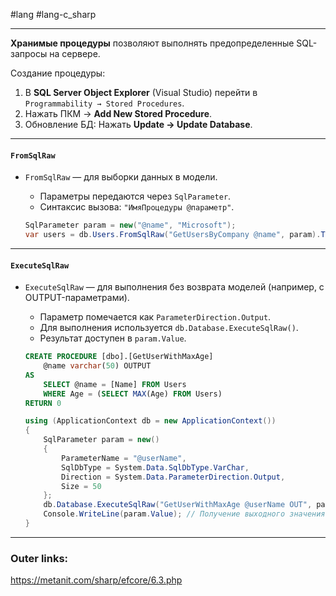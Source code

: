 #lang #lang-c_sharp 

---
**Хранимые процедуры** позволяют выполнять предопределенные SQL-запросы на сервере.

Создание процедуры:
1. В **SQL Server Object Explorer** (Visual Studio) перейти в `Programmability → Stored Procedures`.
2. Нажать ПКМ → **Add New Stored Procedure**.
3. Обновление БД: Нажать **Update → Update Database**.

---
#### **`FromSqlRaw`**
- `FromSqlRaw` — для выборки данных в модели.
	- Параметры передаются через `SqlParameter`.
	- Синтаксис вызова: `"ИмяПроцедуры @параметр"`.

  ```csharp
  SqlParameter param = new("@name", "Microsoft");
  var users = db.Users.FromSqlRaw("GetUsersByCompany @name", param).ToList();
  ```

---
#### **`ExecuteSqlRaw`**
- `ExecuteSqlRaw` — для выполнения без возврата моделей (например, с OUTPUT-параметрами).
	- Параметр помечается как `ParameterDirection.Output`.
	- Для выполнения используется `db.Database.ExecuteSqlRaw()`.
	- Результат доступен в `param.Value`.

  ```sql
  CREATE PROCEDURE [dbo].[GetUserWithMaxAge]
      @name varchar(50) OUTPUT
  AS
      SELECT @name = [Name] FROM Users 
      WHERE Age = (SELECT MAX(Age) FROM Users)
  RETURN 0
  ```
  
  ```csharp
  using (ApplicationContext db = new ApplicationContext())
  {
      SqlParameter param = new()
      {
          ParameterName = "@userName",
          SqlDbType = System.Data.SqlDbType.VarChar,
          Direction = System.Data.ParameterDirection.Output,
          Size = 50
      };
      db.Database.ExecuteSqlRaw("GetUserWithMaxAge @userName OUT", param);
      Console.WriteLine(param.Value); // Получение выходного значения
  }
  ```

---
### Outer links:
https://metanit.com/sharp/efcore/6.3.php
